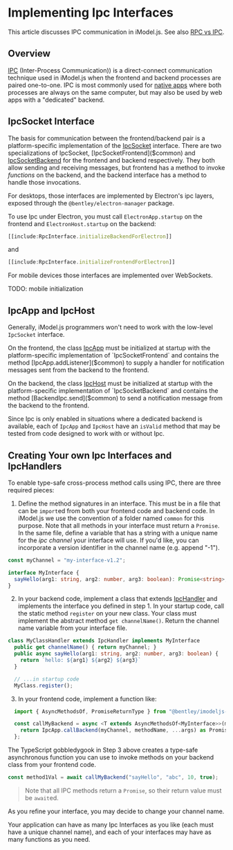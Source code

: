 # Implementing Ipc Interfaces

This article discusses IPC communication in iModel.js. See also [RPC vs IPC](./RpcVsIpc.md).

## Overview

[IPC](https://en.wikipedia.org/wiki/Inter-process_communication) (Inter-Process Communication)) is a direct-connect communication technique used in iModel.js when the frontend and backend processes are paired one-to-one. IPC is most commonly used for [native apps](./NativeApps.md) where both processes are always on the same computer, but may also be used by web apps with a "dedicated" backend.

## IpcSocket Interface

The basis for communication between the frontend/backend pair is a platform-specific implementation of the [IpcSocket]($common) interface. There are two specializations of IpcSocket, [IpcSocketFrontend]($common) and [IpcSocketBackend]($common) for the frontend and backend respectively. They both allow sending and receiving messages, but frontend has a method to invoke _functions_ on the backend, and the backend interface has a method to handle those invocations.

For desktops, those interfaces are implemented by Electron's ipc layers, exposed through the `@bentley/electron-manager` package.

To use Ipc under Electron, you must call `ElectronApp.startup` on the frontend and `ElectronHost.startup` on the backend:

```ts
[[include:RpcInterface.initializeBackendForElectron]]

```

and

```ts
[[include:RpcInterface.initializeFrontendForElectron]]

```

For mobile devices those interfaces are implemented over WebSockets.

TODO: mobile initialization

## IpcApp and IpcHost

Generally, iModel.js programmers won't need to work with the low-level `IpcSocket` interface.

On the frontend, the class [IpcApp]($common) must be initialized at startup with the platform-specific implementation of `IpcSocketFrontend` and contains the method [IpcApp.addListener]($common) to supply a handler for notification messages sent from the backend to the frontend.

On the backend, the class [IpcHost]($common) must be initialized at startup with the platform-specific implementation of `IpcSocketBackend` and contains the method [BackendIpc.send]($common) to send a notification message from the backend to the frontend.

Since Ipc is only enabled in situations where a dedicated backend is available, each of `IpcApp` and `IpcHost` have an `isValid` method that may be tested from code designed to work with or without Ipc.

## Creating Your own Ipc Interfaces and IpcHandlers

To enable type-safe cross-process method calls using IPC, there are three required pieces:

1. Define the method signatures in an interface. This must be in a file that can be `import`ed from both your frontend code and backend code. In iModel.js we use the convention of a folder named `common` for this purpose. Note that all methods in your interface must return a `Promise`. In the same file, define a variable that has a string with a unique name for the _ipc channel_ your interface will use. If you'd like, you can incorporate a version identifier in the channel name (e.g. append "-1").

```ts
const myChannel = "my-interface-v1.2";

interface MyInterface {
  sayHello(arg1: string, arg2: number, arg3: boolean): Promise<string>;
}
```

2. In your backend code, implement a class that extends [IpcHandler]($backend) and implements the interface you defined in step 1. In your startup code, call the static method `register` on your new class. Your class must implement the abstract method `get channelName()`. Return the channel name variable from your interface file.

```ts
class MyClassHandler extends IpcHandler implements MyInterface
  public get channelName() { return myChannel; }
  public async sayHello(arg1: string, arg2: number, arg3: boolean) {
    return `hello: ${arg1} ${arg2} ${arg3}`
  }

  // ...in startup code
  MyClass.register();
```

3. In your frontend code, implement a function like:

```ts
  import { AsyncMethodsOf, PromiseReturnType } from "@bentley/imodeljs-frontend";

  const callMyBackend = async <T extends AsyncMethodsOf<MyInterface>>(methodName: T,...args: Parameters<MyInterface[T]>) => {
    return IpcApp.callBackend(myChannel, methodName, ...args) as PromiseReturnType<MyInterface[T]>;
  };
```

The TypeScript gobbledygook in Step 3 above creates a type-safe asynchronous function you can use to invoke methods on your backend class from your frontend code.

```ts
const method1Val = await callMyBackend("sayHello", "abc", 10, true);
```

> Note that all IPC methods return a `Promise`, so their return value must be `await`ed.

As you refine your interface, you may decide to change your channel name.

Your application can have as many Ipc Interfaces as you like (each must have a unique channel name), and each of your interfaces may have as many functions as you need.
